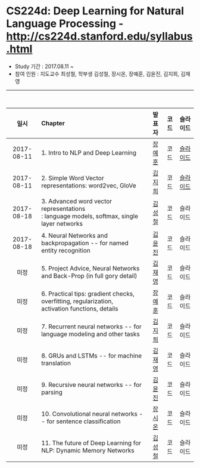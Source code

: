 # CS224d: Deep Learning for Natural Language Processing - http://cs224d.stanford.edu/syllabus.html

- Study 기간 : 2017.08.11 ~
- 참여 인원 : 지도교수 최성철, 학부생 김성철, 장시온, 장예훈, 김윤진, 김지희, 김재영
<hr>
<br>

|     일시     | Chapter                                                                                           | 발표자 |  코드 | 슬라이드 |
| :--------: | :------------------------------------------------------------------------------------------------ | :-: | :-: | :--: |
| 2017-08-11 | 1. Intro to NLP and Deep Learning                                                                 | [장예훈](https://github.com/YeHoonJang) |  코드 | [슬라이드](https://onedrive.live.com/view.aspx?cid=21a6dae40e9a7896&page=view&resid=21A6DAE40E9A7896!20309&parId=21A6DAE40E9A7896!20308&app=PowerPoint) |
| 2017-08-11 | 2. Simple Word Vector representations: word2vec, GloVe                                            | [김지희](https://github.com/kjihee) |  코드 | [슬라이드](https://onedrive.live.com/view.aspx?cid=015f10e3710b9fe4&page=view&resid=21A6DAE40E9A7896!20319&parId=21A6DAE40E9A7896!20308&app=PowerPoint) |
| 2017-08-18 | 3. Advanced word vector representations<br>: language models, softmax, single layer networks      | [김성철](https://github.com/SeongCheol-Kim) |  코드 | 슬라이드 |
| 2017-08-18 | 4. Neural Networks and backpropagation -- for named entity recognition                            | [김윤진](https://github.com/KimyoonJIn) |  코드 | 슬라이드 |
|     미정     | 5. Project Advice, Neural Networks and Back-Prop (in full gory detail)                            | [김재영](https://github.com/kimjeyoung) |  코드 | 슬라이드 |
|     미정     | 6. Practical tips: gradient checks, overfitting, regularization,<br>activation functions, details | [장예훈](https://github.com/YeHoonJang) |  코드 | 슬라이드 |
|     미정     | 7. Recurrent neural networks -- for language modeling and other tasks                             | [김지희](https://github.com/kjihee) |  코드 | 슬라이드 |
|     미정     | 8. GRUs and LSTMs -- for machine translation                                                      | [김재영](https://github.com/kimjeyoung) |  코드 | 슬라이드 |
|     미정     | 9. Recursive neural networks -- for parsing                                                       | [김윤진](https://github.com/KimyoonJIn) |  코드 | 슬라이드 |
|     미정     | 10. Convolutional neural networks -- for sentence classification                                  | [장시온](https://github.com/janguck) |  코드 | 슬라이드 |
|     미정     | 11. The future of Deep Learning for NLP: Dynamic Memory Networks                                  | [김성철](https://github.com/SeongCheol-Kim) |  코드 | 슬라이드 |
